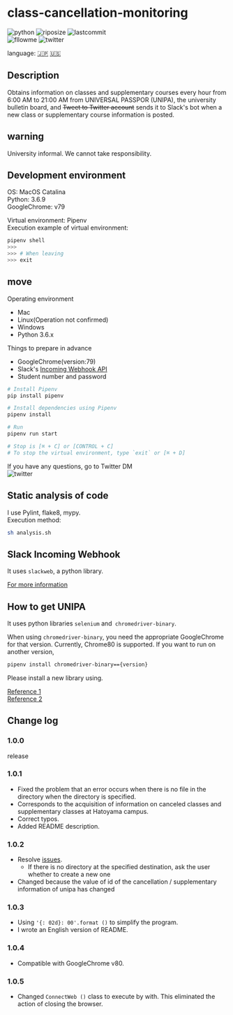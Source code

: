 # class-cancellation-monitoring

![python](https://img.shields.io/github/pipenv/locked/python-version/yuto51942/class-cancellation-monitoring)
![riposize](https://img.shields.io/github/repo-size/yuto51942/class-cancellation-monitoring)
![lastcommit](https://img.shields.io/github/last-commit/yuto51942/class-cancellation-monitoring)\
![fllowme](https://img.shields.io/github/followers/yuto51942?label=FollowMe&style=social)
![twitter](https://img.shields.io/twitter/follow/cateiru?style=social)

language: [🇯🇵](../README.md)   [🇺🇸](README_en.md)

## Description

Obtains information on classes and supplementary courses every hour from 6:00 AM to 21:00 AM from UNIVERSAL PASSPOR (UNIPA), the university bulletin board, and ~~Tweet to Twitter account~~ sends it to Slack's bot when a new class or supplementary course information is posted.

## warning

University informal. We cannot take responsibility.

## Development environment

OS: MacOS Catalina\
Python: 3.6.9\
GoogleChrome: v79

Virtual environment: Pipenv\
Execution example of virtual environment:

```sh
pipenv shell
>>>
>>> # When leaving
>>> exit
```

## move

Operating environment

* Mac
* Linux(Operation not confirmed)
* Windows
* Python 3.6.x

Things to prepare in advance

* GoogleChrome(version:79)
* Slack's [Incoming Webhook API](#Slack-Incoming-Webhook)
* Student number and password

```sh
# Install Pipenv
pip install pipenv

# Install dependencies using Pipenv
pipenv install

# Run
pipenv run start

# Stop is [⌘ + C] or [CONTROL + C]
# To stop the virtual environment, type `exit` or [⌘ + D]
```

If you have any questions, go to Twitter DM\
![twitter](https://img.shields.io/twitter/follow/cateiru?style=social)

## Static analysis of code

I use Pylint, flake8, mypy.\
Execution method:

```sh
sh analysis.sh
```

## Slack Incoming Webhook

It uses `slackweb`, a python library.

[For more information](https://qiita.com/shtnkgm/items/4f0e4dcbb9eb52fdf316)

## How to get UNIPA

It uses python libraries `selenium` and` chromedriver-binary`.

When using `chromedriver-binary`, you need the appropriate GoogleChrome for that version.
Currently, Chrome80 is supported. If you want to run on another version,

```sh
pipenv install chromedriver-binary=={version}
```

Please install a new library using.

[Reference 1](https://qiita.com/syunyo/items/09cc636344212112a6fc)\
[Reference 2](https://qiita.com/meznat/items/b9eee3c2700731855f10)

## Change log

### 1.0.0

release

### 1.0.1

* Fixed the problem that an error occurs when there is no file in the directory when the directory is specified.
* Corresponds to the acquisition of information on canceled classes and supplementary classes at Hatoyama campus.
* Correct typos.
* Added README description.

### 1.0.2

* Resolve [issues](https://github.com/yuto51942/class-cancellation-monitoring/issues/2#issue-542261473).
  * If there is no directory at the specified destination, ask the user whether to create a new one
* Changed because the value of id of the cancellation / supplementary information of unipa has changed

### 1.0.3

* Using `'{: 02d}: 00'.format ()` to simplify the program.
* I wrote an English version of README.

### 1.0.4

* Compatible with GoogleChrome v80.

### 1.0.5

* Changed `ConnectWeb ()` class to execute by with. This eliminated the action of closing the browser.
